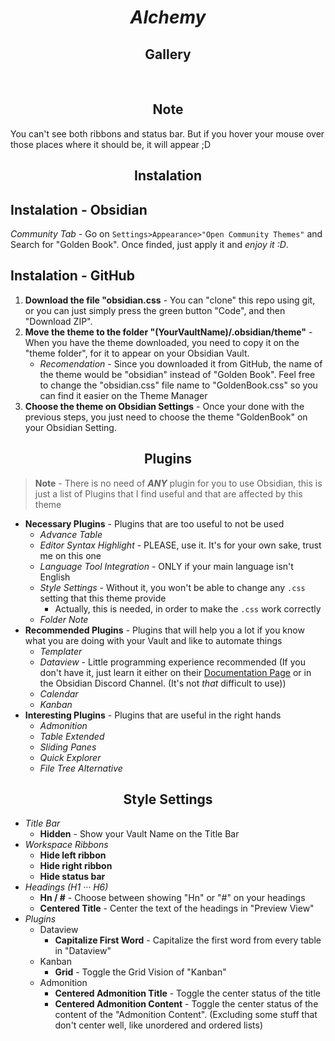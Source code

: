 <h1 align="center"><b><i>Alchemy</i></b></h1>


<h2 align=center> Gallery </h2>

![]()
![]()

<h2 align=center> Note </h2>

You can't see both ribbons and status bar. But if you hover your mouse over those places where it should be, it will appear ;D

<h2 align=center> Instalation </h2>

## Instalation - Obsidian

*Community Tab* - Go on `Settings>Appearance>"Open Community Themes"` and Search for "Golden Book". Once finded, just apply it and *enjoy it :D*.

## Instalation - GitHub

1. **Download the file "obsidian.css** - You can "clone" this repo using git, or you can just simply press the green button "Code", and then "Download ZIP".
2. **Move the theme to the folder "(YourVaultName)/.obsidian/theme"** - When you have the theme downloaded, you need to copy it on the "theme folder", for it to appear on your Obsidian Vault.
   - _Recomendation_ - Since you downloaded it from GitHub, the name of the theme would be "obsidian" instead of "Golden Book". Feel free to change the "obsidian.css" file name to "GoldenBook.css" so you can find it easier on the Theme Manager
4. **Choose the theme on Obsidian Settings** - Once your done with the previous steps, you just need to choose the theme "GoldenBook" on your Obsidian Setting.

<h2 align=center> Plugins </h2>

> **Note** - There is no need of ***ANY*** plugin for you to use Obsidian, this is just a list of Plugins that I find useful and that are affected by this theme

- **Necessary Plugins** - Plugins that are too useful to not be used
	- *Advance Table*
	- *Editor Syntax Highlight* - PLEASE, use it. It's for your own sake, trust me on this one
	- *Language Tool Integration* - ONLY if your main language isn't English
	- *Style Settings* - Without it, you won't be able to change any `.css` setting that this theme provide
		- Actually, this is needed, in order to make the `.css` work correctly
	- *Folder Note*
- **Recommended Plugins** - Plugins that will help you a lot if you know what you are doing with your Vault and like to automate things
	- *Templater*
	- *Dataview* - Little programming experience recommended (If you don't have it, just learn it either on their [Documentation Page](https://blacksmithgu.github.io/obsidian-dataview/) or in the Obsidian Discord Channel. (It's not *that* difficult to use))
	- *Calendar*
	- *Kanban* 
- **Interesting Plugins** - Plugins that are useful in the right hands
	- *Admonition*
	- *Table Extended*
	- *Sliding Panes*
	- *Quick Explorer*
	- *File Tree Alternative*

<h2 align=center> Style Settings </h2>

- _Title Bar_
    - **Hidden** - Show your Vault Name on the Title Bar
- *Workspace Ribbons*
    - **Hide left ribbon**
    - **Hide right ribbon**
    - **Hide status bar**  
- _Headings (H1 ··· H6)_
    - **Hn / \#** - Choose between showing "Hn" or "#" on your headings
    - **Centered Title** - Center the text of the headings in "Preview View"
- _Plugins_
    - Dataview
        - **Capitalize First Word** - Capitalize the first word from every table in "Dataview"
    - Kanban
        - **Grid** - Toggle the Grid Vision of "Kanban"
    - Admonition
        - **Centered Admonition Title** - Toggle the center status of the title
        - **Centered Admonition Content** - Toggle the center status of the content of the "Admonition Content". (Excluding some stuff that don't center well, like unordered and ordered lists)
